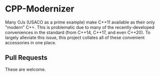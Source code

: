 # CPP-Modernizer

Many OJs (USACO as a prime example) make C++11 available as their only "modern" C++. 
This is problematic due to many of the recently-developed conveniences in the standard (from C++14, C++17, and even C++20). 
To largely alleviate this issue, this project collates all of these convenient accessories in one place. 

## Pull Requests

These are welcome.

